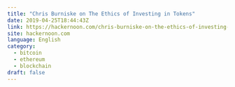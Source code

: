 ```yaml
---
title: "Chris Burniske on The Ethics of Investing in Tokens"
date: 2019-04-25T18:44:43Z
link: https://hackernoon.com/chris-burniske-on-the-ethics-of-investing-in-tokens-af824a91287e?source=rss----3a8144eabfe3---4
site: hackernoon.com
language: English
category:
  - bitcoin
  - ethereum
  - blockchain
draft: false
---
```

